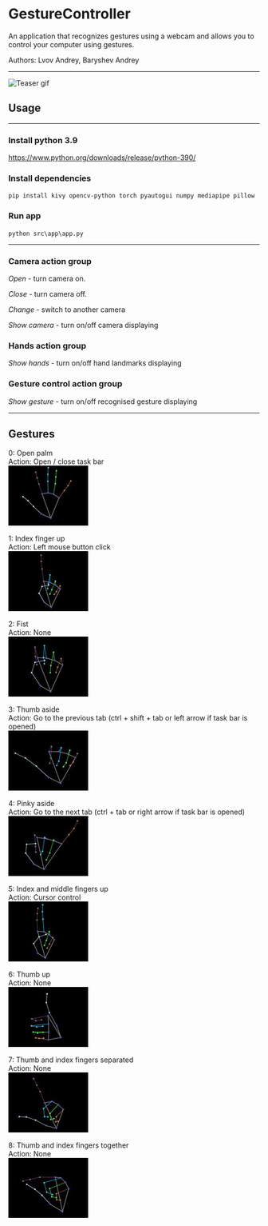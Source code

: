 # GestureController
An application that recognizes gestures using a webcam and allows you to control your computer using gestures.

Authors: Lvov Andrey, Baryshev Andrey

---
![Teaser gif](./docs/app_demostration.gif)

## Usage

---
### Install python 3.9  
https://www.python.org/downloads/release/python-390/

### Install dependencies
```shell
pip install kivy opencv-python torch pyautogui numpy mediapipe pillow
```

### Run app
```shell
python src\app\app.py
```

---
### Camera action group
*Open* - turn camera on.

*Close* - turn camera off.

*Change* - switch to another camera

*Show camera* - turn on/off camera displaying

### Hands action group

*Show hands* - turn on/off hand landmarks displaying

### Gesture control action group

*Show gesture* - turn on/off recognised gesture displaying

---
## Gestures

0: Open palm  
Action: Open / close task bar  
![Open palm](./src/icons/gesture/open_palm.jpg)

1: Index finger up  
Action: Left mouse button click  
![Index finger up](./src/icons/gesture/index_up.jpg)

2: Fist  
Action: None  
![Fist](./src/icons/gesture/fist.jpg)

3: Thumb aside  
Action: Go to the previous tab (ctrl + shift + tab or left arrow if task bar is opened)  
![Thumb aside](./src/icons/gesture/thumb_aside.jpg)

4: Pinky aside  
Action: Go to the next tab (ctrl + tab or right arrow if task bar is opened)  
![Pinky aside](./src/icons/gesture/pinky_aside.jpg)

5: Index and middle fingers up  
Action: Cursor control  
![Index and middle fingers up](./src/icons/gesture/index_middle_up.jpg)

6: Thumb up  
Action: None  
![Thumb up](./src/icons/gesture/thumb_up.jpg)

7: Thumb and index fingers separated  
Action: None  
![Thumb and index fingers separated](./src/icons/gesture/thumb_index_separated.jpg)

8: Thumb and index fingers together  
Action: None  
![Thumb and index fingers together](./src/icons/gesture/thumb_index_together.jpg)
